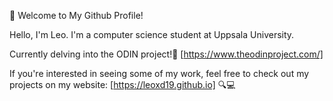 🌊 Welcome to My Github Profile! 

Hello, I'm Leo. I'm a computer science student at Uppsala University.

Currently delving into the ODIN project!🐺 [https://www.theodinproject.com/]

If you're interested in seeing some of my work, feel free to check out my projects on my website: [https://leoxd19.github.io] 🔍💻
